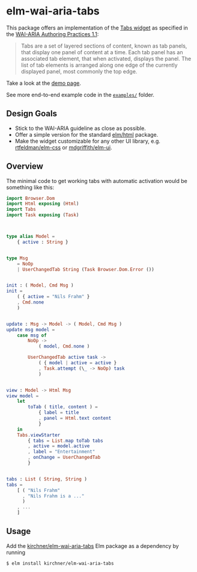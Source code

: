 # elm-wai-aria-tabs

This package offers an implementation of the [Tabs
widget](https://www.w3.org/TR/wai-aria-practices-1.1/#tabpanel) as specified in
the [WAI-ARIA Authoring Practices
1.1](https://www.w3.org/TR/wai-aria-practices-1.1/):

> Tabs are a set of layered sections of content, known as tab panels, that
> display one panel of content at a time. Each tab panel has an associated tab
> element, that when activated, displays the panel. The list of tab elements is
> arranged along one edge of the currently displayed panel, most commonly the top
> edge.

Take a look at the [demo page](https://kirchner.github.io/elm-wai-aria-tabs/).

See more end-to-end example code in the
[`examples/`](https://github.com/kirchner/elm-wai-aria-tabs/tree/main/examples)
folder.


## Design Goals

- Stick to the WAI-ARIA guideline as close as possible.
- Offer a simple version for the standard
  [elm/html](https://package.elm-lang.org/packages/elm/html/latest/) package.
- Make the widget customizable for any other UI library, e.g.
  [rtfeldman/elm-css](https://package.elm-lang.org/packages/rtfeldman/elm-css/latest/)
  or
  [mdgriffith/elm-ui](https://package.elm-lang.org/packages/mdgriffith/elm-ui/latest/).


## Overview

The minimal code to get working tabs with automatic activation would be
something like this:

```elm
import Browser.Dom
import Html exposing (Html)
import Tabs
import Task exposing (Task)



type alias Model =
    { active : String }


type Msg
    = NoOp
    | UserChangedTab String (Task Browser.Dom.Error ())


init : ( Model, Cmd Msg )
init =
    ( { active = "Nils Frahm" }
    , Cmd.none
    )


update : Msg -> Model -> ( Model, Cmd Msg )
update msg model =
    case msg of
        NoOp ->
            ( model, Cmd.none )

        UserChangedTab active task ->
            ( { model | active = active }
            , Task.attempt (\_ -> NoOp) task
            )


view : Model -> Html Msg
view model =
    let
        toTab ( title, content ) =
            { label = title
            , panel = Html.text content
            }
    in
    Tabs.viewStarter
        { tabs = List.map toTab tabs
        , active = model.active
        , label = "Entertainment"
        , onChange = UserChangedTab
        }


tabs : List ( String, String )
tabs =
    [ ( "Nils Frahm"
      , "Nils Frahm is a ..."
      )
    , ...
    ]
```


## Usage

Add the
[kirchner/elm-wai-aria-tabs](https://package.elm-lang.org/packages/kirchner/elm-wai-aria-tabs/latest/)
Elm package as a dependency by running

```
$ elm install kirchner/elm-wai-aria-tabs
```
